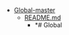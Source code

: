 - <a href = "E:\Node_projects\Node_Way\ArchivTSH_2\ArhivTimur_2\Global-master\cat.Global-master\dir.Global-master.md">Global-master</a>
    - <a href = "E:\Node_projects\Node_Way\ArchivTSH_2\ArhivTimur_2\Global-master\README.md">README.md</a>
        - *# Global

